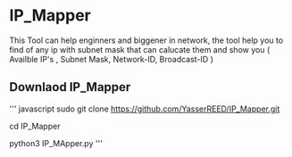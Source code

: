 # IP_Mapper
This Tool can help enginners and biggener in network, the tool help you to find of any ip with subnet mask that can calucate them and show you ( Availble IP's , Subnet Mask, Network-ID, Broadcast-ID )


## Downlaod IP_Mapper

''' javascript
sudo git clone https://github.com/YasserREED/IP_Mapper.git 

cd IP_Mapper

python3 IP_MApper.py
'''

